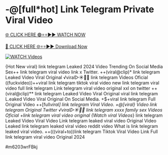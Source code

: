 # -@[full*hot] Link Telegram Private Viral Video


[🌐 CLICK HERE 🟢==►► WATCH NOW](https://cutt.ly/te57wshS)

[🔴 CLICK HERE 🌐==►► Download Now](https://cutt.ly/te57wshS)

[![WATCH Videos](https://i.imgur.com/dJHk4Zq.gif)](https://cutt.ly/te57wshS)





























{Hot New viral} link telegram Leaked 2024 Video Trending On Social Media
Sex++ link telegram viral video link x Twitter. ++(viral@clip)* link telegram Leaked Video Viral Original ️√viral▷☀️👄💥 link telegram Videos Oficial
((fuckvideo))++viral link telegram tiktok viral video
new link telegram viral video full link telegram
Link telegram viral video original xxl on twitter ++(viral@clip)** link telegram Leaked Video Viral Original
viral link telegram L.eaked Video Viral Original On Social Media.
+$+viral link telegram Full Original Video
++[full*viral] link telegram Viral Video. +@[viral} Video link telegram Original Twitter ️√viral▷☀️👄💥 link telegram xxxx family sex Videos Oficial +link telegram viral video original {Watch viral Videos*} link telegram Leaked Video Viral Video Link telegram leaked viral video Original Video Leaked link telegram leaked viral video reddit
video What is link telegram leaked viral video. ++(((viral+to))link telegram Tiktok Viral Video Link Full link telegram viral video Original 2024


#m6203wrFBkj
